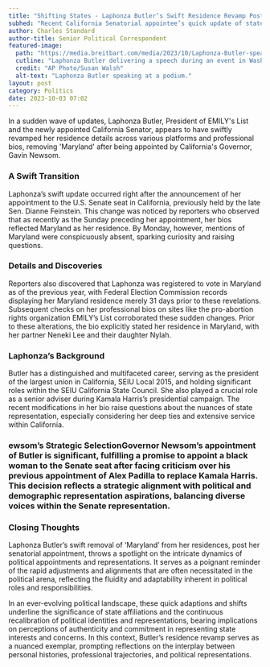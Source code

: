 ```yaml
---
title: "Shifting States - Laphonza Butler’s Swift Residence Revamp Post Senate Appointment"
subhed: "Recent California Senatorial appointee’s quick update of state residence raises eyebrows"
author: Charles Standard
author-title: Senior Political Correspondent
featured-image: 
  path: "https://media.breitbart.com/media/2023/10/Laphonza-Butler-speaks-during-event-ap-640x480.jpg"
  cutline: "Laphonza Butler delivering a speech during an event in Washington."
  credit: "AP Photo/Susan Walsh"
  alt-text: "Laphonza Butler speaking at a podium."
layout: post
category: Politics
date: 2023-10-03 07:02
---
```


In a sudden wave of updates, Laphonza Butler, President of EMILY's List and the newly appointed California Senator, appears to have swiftly revamped her residence details across various platforms and professional bios, removing 'Maryland' after being appointed by California's Governor, Gavin Newsom.

### A Swift Transition
Laphonza’s swift update occurred right after the announcement of her appointment to the U.S. Senate seat in California, previously held by the late Sen. Dianne Feinstein. This change was noticed by reporters who observed that as recently as the Sunday preceding her appointment, her bios reflected Maryland as her residence. By Monday, however, mentions of Maryland were conspicuously absent, sparking curiosity and raising questions.

### Details and Discoveries
Reporters also discovered that Laphonza was registered to vote in Maryland as of the previous year, with Federal Election Commission records displaying her Maryland residence merely 31 days prior to these revelations. Subsequent checks on her professional bios on sites like the pro-abortion rights organization EMILY’s List corroborated these sudden changes. Prior to these alterations, the bio explicitly stated her residence in Maryland, with her partner Neneki Lee and their daughter Nylah.

### Laphonza’s Background
Butler has a distinguished and multifaceted career, serving as the president of the largest union in California, SEIU Local 2015, and holding significant roles within the SEIU California State Council. She also played a crucial role as a senior adviser during Kamala Harris’s presidential campaign. The recent modifications in her bio raise questions about the nuances of state representation, especially considering her deep ties and extensive service within California.

### ewsom’s Strategic SelectionGovernor Newsom’s appointment of Butler is significant, fulfilling a promise to appoint a black woman to the Senate seat after facing criticism over his previous appointment of Alex Padilla to replace Kamala Harris. This decision reflects a strategic alignment with political and demographic representation aspirations, balancing diverse voices within the Senate representation.

### Closing Thoughts
Laphonza Butler’s swift removal of ‘Maryland’ from her residences, post her senatorial appointment, throws a spotlight on the intricate dynamics of political appointments and representations. It serves as a poignant reminder of the rapid adjustments and alignments that are often necessitated in the political arena, reflecting the fluidity and adaptability inherent in political roles and responsibilities.

In an ever-evolving political landscape, these quick adaptions and shifts underline the significance of state affiliations and the continuous recalibration of political identities and representations, bearing implications on perceptions of authenticity and commitment in representing state interests and concerns. In this context, Butler’s residence revamp serves as a nuanced exemplar, prompting reflections on the interplay between personal histories, professional trajectories, and political representations.
